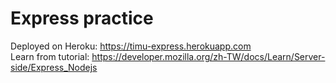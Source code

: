 # Express practice
Deployed on Heroku: https://timu-express.herokuapp.com <br>
Learn from tutorial: https://developer.mozilla.org/zh-TW/docs/Learn/Server-side/Express_Nodejs
